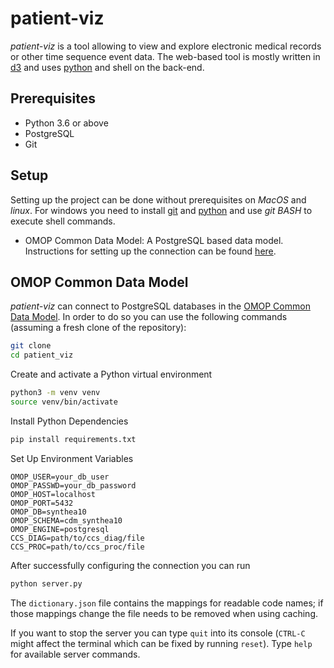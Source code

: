 # patient-viz

*patient-viz* is a tool allowing to view and explore electronic medical records
or other time sequence event data. The web-based tool is mostly written in
[d3](http://d3js.org/) and uses [python](https://www.python.org/) and shell on the back-end.

## Prerequisites
- Python 3.6 or above
- PostgreSQL
- Git

## Setup

Setting up the project can be done without prerequisites on *MacOS* and *linux*.
For windows you need to install [git](https://git-for-windows.github.io/) and
[python](https://www.python.org/downloads/) and use *git BASH* to execute shell commands.

* OMOP Common Data Model: A PostgreSQL based data model. Instructions for setting
  up the connection can be found [here](#omop-common-data-model).

## OMOP Common Data Model

*patient-viz* can connect to PostgreSQL databases in the
[OMOP Common Data Model](https://github.com/OHDSI/CommonDataModel/).
In order to do so you can use the following commands (assuming a fresh clone
of the repository):

```bash
git clone 
cd patient_viz
```

Create and activate a Python virtual environment
```bash
python3 -m venv venv
source venv/bin/activate 
```

Install Python Dependencies 
```bash
pip install requirements.txt
```

Set Up Environment Variables
```
OMOP_USER=your_db_user
OMOP_PASSWD=your_db_password
OMOP_HOST=localhost
OMOP_PORT=5432
OMOP_DB=synthea10
OMOP_SCHEMA=cdm_synthea10
OMOP_ENGINE=postgresql
CCS_DIAG=path/to/ccs_diag/file
CCS_PROC=path/to/ccs_proc/file
```

After successfully configuring the connection you can run

```bash
python server.py
```
 The `dictionary.json` file contains the mappings for readable code names; if those mappings change the file needs to be removed when using caching.

If you want to stop the server you can type `quit` into its console
(`CTRL-C` might affect the terminal which can be fixed by running `reset`).
Type `help` for available server commands.

